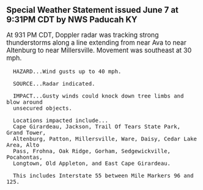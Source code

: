 <p>
   <h2>Special Weather Statement issued June 7 at 9:31PM CDT by NWS Paducah KY</h2>
   <div style="font-size:120%">At 931 PM CDT, Doppler radar was tracking strong thunderstorms along
      a line extending from near Ava to near Altenburg to near
      Millersville. Movement was southeast at 30 mph.
      
      HAZARD...Wind gusts up to 40 mph.
      
      SOURCE...Radar indicated.
      
      IMPACT...Gusty winds could knock down tree limbs and blow around
      unsecured objects.
      
      Locations impacted include...
      Cape Girardeau, Jackson, Trail Of Tears State Park, Grand Tower,
      Altenburg, Patton, Millersville, Ware, Daisy, Cedar Lake Area, Alto
      Pass, Frohna, Oak Ridge, Gorham, Sedgewickville, Pocahontas,
      Longtown, Old Appleton, and East Cape Girardeau.
      
      This includes Interstate 55 between Mile Markers 96 and 125.
   </div>
</p>